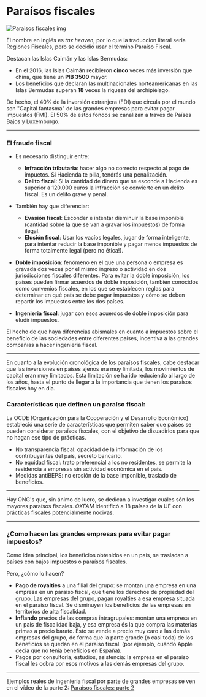 # Paraísos fiscales

![Paraisos fiscales img](https://www.vivecampoo.es/imagenes/noticias/subidas/vineta-dentro11.jpg)

El nombre en inglés es *tax heaven*, por lo que la traduccion literal seria Regiones Fiscales, pero se
decidió usar el término Paraíso Fiscal.

Destacan las Islas Caimán y las Islas Bermudas:
- En el 2016, las Islas Caimán recibieron **cinco** veces más inversión que china, que tiene un 
	**PIB 3500** mayor.
- Los beneficios 	que declaran las multinacionales norteamericanas en las Islas Bermudas superan 
	**18** veces la riqueza del archipiélago.

De hecho, el 40% de la inversión extranjera (FDI) que circula por el mundo son "Capital fantasma" de 
las grandes empresas para evitar pagar impuestos (FMI). El 50% de estos fondos se canalizan a través de 
Países Bajos y Luxemburgo.

-----

### El fraude fiscal

- Es necesario distinguir entre:
	- **Infracción tributaria**: hacer algo no correcto respecto al pago de impuetos. Si Hacienda te pilla,
		tendrás una penalización.	
	- **Delito fiscal**: Si la cantidad de dinero que se esconde a Hacienda es superior a 120.000 euros 
		la infracción se convierte en un delito fiscal. Es un delito grave y penal.

- También hay que diferenciar:
	- **Evasión fiscal**: Esconder e intentar disminuir la base imponible (cantidad sobre la que se van a gravar los impuestos) de forma ilegal.
	- **Elusión fiscal**: Usar los vacíos legales, jugar de forma inteligente, para intentar reducir la
		base imponible y pagar menos impuestos de forma totalmente legal (pero no ética!).

- **Doble imposición**: fenómeno en el que una persona o empresa es gravada dos veces por el mismo ingreso o actividad en dos jurisdicciones fiscales diferentes. Para evitar la doble imposición, los países pueden firmar acuerdos de doble imposición, también conocidos como convenios fiscales, en los que se establecen reglas para determinar en qué país se debe pagar impuestos y cómo se deben repartir los impuestos entre los dos países.

- **Ingenieria fiscal**: jugar con esos acuerdos de doble imposición para eludir impuestos.

El hecho de que haya diferencias abismales en cuanto a impuestos sobre el beneficio de las sociedades 
entre diferentes países, incentiva a las grandes compañías a hacer ingenieria fiscal.

------

En cuanto a la evolución cronológica de los paraísos fiscales, cabe destacar que las inversiones en países ajenos era muy limitada, los movimientos de capital eran muy limitados. Esta limitación se ha ido reduciendo al largo de los años, hasta el punto de llegar a la importancia que tienen los paraísos fiscales hoy en dia.

### Características que definen un paraíso fiscal:
La OCDE (Organización para la Cooperación y el Desarrollo Económico) estableció una serie de características que permiten saber que países se pueden considerar paraísos fiscales, con el objetivo de disuadirlos para que no hagan ese tipo de prácticas.

- No transparencia fiscal: opacidad de la información de los contribuyentes del país, secreto bancario.
- No equidad fiscal: trato preferencial a los no residentes, se permite la residencia a empresas sin actividad económica en el país.
- Medidas antiBEPS: no erosión de la base imponible, traslado de beneficios. 


-----

Hay ONG's que, sin ánimo de lucro, se dedican a investigar cuáles són los mayores paraísos fiscales. 
*OXFAM* identificó a 18 países de la UE con prácticas fiscales potencialmente nocivas.

-----

### ¿Como hacen las grandes empresas para evitar pagar impuestos?
Como idea principal, los beneficios obtenidos en un país, se trasladan a países con bajos impuestos 
o paraísos fiscales.

Pero, ¿cómo lo hacen?

- **Pago de royalties** a una filial del grupo: se montan una empresa en una empresa en un paraíso fiscal, que tiene los derechos de propiedad del grupo. Las empresas del grupo, pagan royalties a esa empresa situada en el paraíso fiscal. Se disminuyen los beneficios de las empresas en territorios de alta fiscalidad.
- **Inflando** precios de las compras intragrupales: montan una empresa en un país de fiscalidad baja, y esa empresa és la que compra las materias primas a precio barato. Ésto se vende a precio muy caro a las demás empresas del grupo, de forma que la parte grande (o casi toda) de los beneficios se quedan en el paraíso fiscal. (por ejemplo, cuándo Apple decia que no tenia beneficios en España). 
- Pagos por consultoría, estudios, asistencia: la empresa en el paraíso fiscal les cobra por esos motivos
	a las demás empresas del grupo.

-----

Ejemplos reales de ingenieria fiscal por parte de grandes empresas se ven en el vídeo de la parte 2: [Paraísos fiscales: parte 2](https://www.youtube.com/watch?v=2WkAr3bd-k8)

















